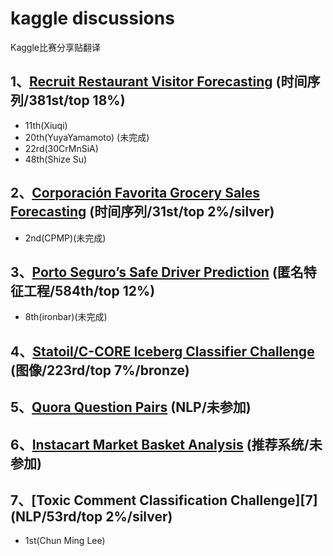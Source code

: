 ﻿# kaggle discussions
Kaggle比赛分享贴翻译

## 1、[Recruit Restaurant Visitor Forecasting][1] (时间序列/381st/top 18%)
- 11th(Xiuqi)
- 20th(YuyaYamamoto) (未完成)
- 22rd(30CrMnSiA)
- 48th(Shize Su)

## 2、[Corporación Favorita Grocery Sales Forecasting][2] (时间序列/31st/top 2%/silver)
- 2nd(CPMP)(未完成)

## 3、[Porto Seguro’s Safe Driver Prediction][3] (匿名特征工程/584th/top 12%)
- 8th(ironbar)(未完成)

## 4、[Statoil/C-CORE Iceberg Classifier Challenge][4] (图像/223rd/top 7%/bronze)

## 5、[Quora Question Pairs][5] (NLP/未参加)

## 6、[Instacart Market Basket Analysis][6] (推荐系统/未参加)

## 7、[Toxic Comment Classification Challenge][7] (NLP/53rd/top 2%/silver)
- 1st(Chun Ming Lee)



  [1]: https://www.kaggle.com/c/recruit-restaurant-visitor-forecasting
  [2]: https://www.kaggle.com/c/favorita-grocery-sales-forecasting
  [3]: https://www.kaggle.com/c/porto-seguro-safe-driver-prediction
  [4]: https://www.kaggle.com/c/statoil-iceberg-classifier-challenge
  [5]: https://www.kaggle.com/c/quora-question-pairs
  [6]: https://www.kaggle.com/c/instacart-market-basket-analysis
